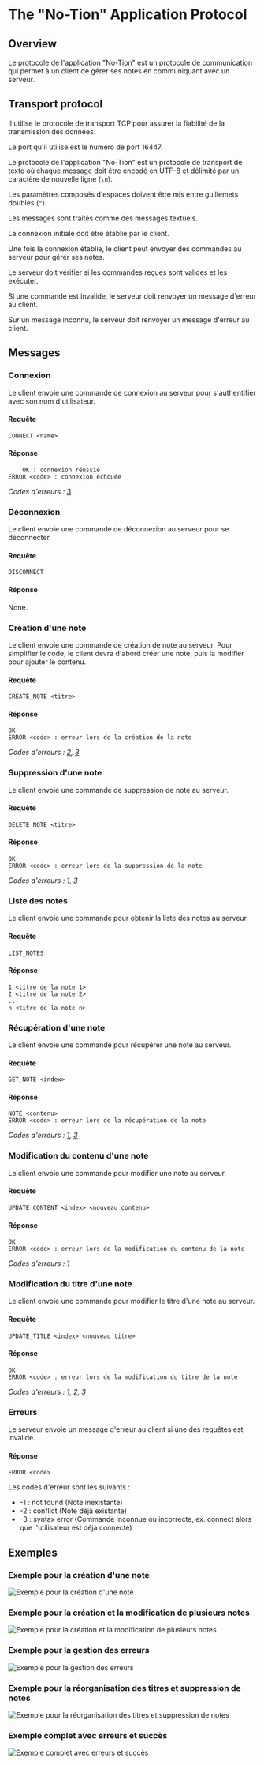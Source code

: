 # The "No-Tion" Application Protocol

## Overview
Le protocole de l'application "No-Tion" est un protocole de communication qui permet à un client de gérer ses notes en communiquant avec un serveur.

## Transport protocol
Il utilise le protocole de transport TCP pour assurer la fiabilité de la transmission des données.

Le port qu'il utilise est le numéro de port 16447.

Le protocole de l'application "No-Tion" est un protocole de transport de texte où chaque message doit être encodé en UTF-8 et délimité par un caractère de nouvelle ligne (`\n`).

Les paramètres composés d'espaces doivent être mis entre guillemets doubles (`"`).

Les messages sont traités comme des messages textuels.

La connexion initiale doit être établie par le client.

Une fois la connexion établie, le client peut envoyer des commandes au serveur pour gérer ses notes.

Le serveur doit vérifier si les commandes reçues sont valides et les exécuter.

Si une commande est invalide, le serveur doit renvoyer un message d'erreur au client.

Sur un message inconnu, le serveur doit renvoyer un message d'erreur au client.

## Messages

### Connexion
Le client envoie une commande de connexion au serveur pour s'authentifier avec son nom d'utilisateur.

#### Requête
```text
CONNECT <name>
```

#### Réponse
```text
    OK : connexion réussie
ERROR <code> : connexion échouée
```
*Codes d'erreurs : [3](#error-3)*

### Déconnexion
Le client envoie une commande de déconnexion au serveur pour se déconnecter.

#### Requête
```text
DISCONNECT
```

#### Réponse
None.

### Création d'une note
Le client envoie une commande de création de note au serveur.
Pour simplifier le code, le client devra d'abord créer une note, puis la modifier pour ajouter le contenu.

#### Requête
```text
CREATE_NOTE <titre>
```

#### Réponse
```text
OK
ERROR <code> : erreur lors de la création de la note
```
*Codes d'erreurs : [2](#error-2), [3](#error-3)*

### Suppression d'une note
Le client envoie une commande de suppression de note au serveur.

#### Requête
```text
DELETE_NOTE <titre>
```

#### Réponse
```text
OK
ERROR <code> : erreur lors de la suppression de la note
```
*Codes d'erreurs : [1](#error-1), [3](#error-3)*

### Liste des notes
Le client envoie une commande pour obtenir la liste des notes au serveur.

#### Requête
```text
LIST_NOTES
```

#### Réponse
```text
1 <titre de la note 1>
2 <titre de la note 2>
...
n <titre de la note n>
```

### Récupération d'une note
Le client envoie une commande pour récupérer une note au serveur.

#### Requête
```text
GET_NOTE <index>
```

#### Réponse
```text
NOTE <contenu>
ERROR <code> : erreur lors de la récupération de la note
```
*Codes d'erreurs : [1](#error-1), [3](#error-3)*

### Modification du contenu d'une note
Le client envoie une commande pour modifier une note au serveur.

#### Requête
```text
UPDATE_CONTENT <index> <nouveau contenu>
```

#### Réponse
```text
OK
ERROR <code> : erreur lors de la modification du contenu de la note
```
*Codes d'erreurs : [1](#error-1)*

### Modification du titre d'une note
Le client envoie une commande pour modifier le titre d'une note au serveur.

#### Requête
```text
UPDATE_TITLE <index> <nouveau titre>
```

#### Réponse
```text
OK
ERROR <code> : erreur lors de la modification du titre de la note
```
*Codes d'erreurs : [1](#error-1), [2](#error-2), [3](#error-3)*


### Erreurs
Le serveur envoie un message d'erreur au client si une des requêtes est invalide.

#### Réponse
```text
ERROR <code>
```

Les codes d'erreur sont les suivants :
- <a id="error-1">-1</a> : not found (Note inexistante)
- <a id="error-2">-2</a> : conflict (Note déjà existante)
- <a id="error-3">-3</a> : syntax error (Commande inconnue ou incorrecte, ex. connect alors que l'utilisateur est déjà connecté)

## Exemples

### Exemple pour la création d'une note
![Exemple pour la création d'une note](./images/one_note.png)

### Exemple pour la création et la modification de plusieurs notes
![Exemple pour la création et la modification de plusieurs notes](./images/create_update.png)

### Exemple pour la gestion des erreurs
![Exemple pour la gestion des erreurs](./images/errors.png)

### Exemple pour la réorganisation des titres et suppression de notes
![Exemple pour la réorganisation des titres et suppression de notes](./images/title_updates.png)

### Exemple complet avec erreurs et succès
![Exemple complet avec erreurs et succès](./images/complete.png)
